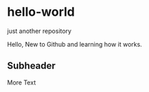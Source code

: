 # hello-world
just another repository

Hello,
New to Github and learning how it works.

## Subheader
More Text
